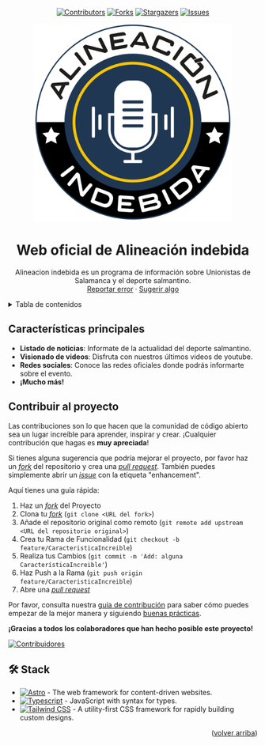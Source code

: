 <a name="readme-top"></a>

<div align="center">

[![Contributors][contributors-shield]][contributors-url]
[![Forks][forks-shield]][forks-url]
[![Stargazers][stars-shield]][stars-url]
[![Issues][issues-shield]][issues-url]

<a href="https://github.com/alineacion-indebida/Web">
  <img src="./public/img/Logo.png" alt="Logo" width="400" />
</a>

# Web oficial de Alineación indebida

Alineacion indebida es un programa de información sobre Unionistas de Salamanca y el deporte salmantino.\
[Reportar error](https://github.com/alineacion-indebida/Web/issues) · [Sugerir algo](https://github.com/alineacion-indebida/Web/issues)

</div>

<details>
<summary>Tabla de contenidos</summary>

- [Web oficial de Alineación indebida](#web-oficial-de-alineación-indebida)
- [Características principales](#características-principales)
- [Contribuir al proyecto](#contribuir-al-proyecto)
- [🛠️ Stack](#️-stack)

</details>

## Características principales

- **Listado de noticias**: Informate de la actualidad del deporte salmantino.
- **Visionado de videos**: Disfruta con nuestros últimos videos de youtube.
- **Redes sociales**: Conoce las redes oficiales donde podrás informarte sobre el evento.
- **¡Mucho más!**

## Contribuir al proyecto

Las contribuciones son lo que hacen que la comunidad de código abierto sea un lugar increíble para aprender, inspirar y crear. ¡Cualquier contribución que hagas es **muy apreciada**!

Si tienes alguna sugerencia que podría mejorar el proyecto, por favor haz un [_fork_](https://github.com/alineacion-indebida/Web/fork) del repositorio y crea una [_pull request_](https://github.com/alineacion-indebida/Web/pulls). También puedes simplemente abrir un [_issue_](https://github.com/alineacion-indebida/Web/issues) con la etiqueta "enhancement".

Aquí tienes una guía rápida:

1. Haz un [_fork_](https://github.com/alineacion-indebida/Web/fork) del Proyecto
2. Clona tu [_fork_](https://github.com/alineacion-indebida/Web/fork) (`git clone <URL del fork>`)
3. Añade el repositorio original como remoto (`git remote add upstream <URL del repositorio original>`)
4. Crea tu Rama de Funcionalidad (`git checkout -b feature/CaracteristicaIncreible`)
5. Realiza tus Cambios (`git commit -m 'Add: alguna CaracterísticaIncreible'`)
6. Haz Push a la Rama (`git push origin feature/CaracteristicaIncreible`)
7. Abre una [_pull request_](https://github.com/alineacion-indebida/Web/pulls)

Por favor, consulta nuestra [guía de contribución](https://github.com/alineacion-indebida/Web/blob/master/CONTRIBUTING.md) para saber cómo puedes empezar de la mejor manera y siguiendo [buenas prácticas](https://github.com/alineacion-indebida/Web/blob/main/CONTRIBUTING.md#buenas-prácticas-).

**¡Gracias a todos los colaboradores que han hecho posible este proyecto!**

[![Contribuidores](https://contrib.rocks/image?repo=alineacion-indebida/Web)](https://github.com/alineacion-indebida/Web/graphs/contributors)

## 🛠️ Stack

- [![Astro][astro-badge]][astro-url] - The web framework for content-driven websites.
- [![Typescript][typescript-badge]][typescript-url] - JavaScript with syntax for types.
- [![Tailwind CSS][tailwind-badge]][tailwind-url] - A utility-first CSS framework for rapidly building custom designs.

[astro-url]: https://astro.build/
[typescript-url]: https://www.typescriptlang.org/
[tailwind-url]: https://tailwindcss.com/
[animations-url]: https://tailwindcss-animations.vercel.app/
[astro-badge]: https://img.shields.io/badge/Astro-fff?style=for-the-badge&logo=astro&logoColor=bd303a&color=352563
[typescript-badge]: https://img.shields.io/badge/Typescript-007ACC?style=for-the-badge&logo=typescript&logoColor=white&color=blue
[tailwind-badge]: https://img.shields.io/badge/Tailwind-ffffff?style=for-the-badge&logo=tailwindcss&logoColor=38bdf8
[contributors-shield]: https://img.shields.io/github/contributors/alineacion-indebida/Web.svg?style=for-the-badge
[contributors-url]: https://github.com/alineacion-indebida/Web/graphs/contributors
[forks-shield]: https://img.shields.io/github/forks/alineacion-indebida/Web.svg?style=for-the-badge
[forks-url]: https://github.com/alineacion-indebida/Web/network/members
[stars-shield]: https://img.shields.io/github/stars/alineacion-indebida/Web.svg?style=for-the-badge
[stars-url]: https://github.com/alineacion-indebida/Web/stargazers
[issues-shield]: https://img.shields.io/github/issues/alineacion-indebida/Web.svg?style=for-the-badge
[issues-url]: https://github.com/alineacion-indebida/Web/issues

<p align="right">(<a href="#readme-top">volver arriba</a>)</p>
